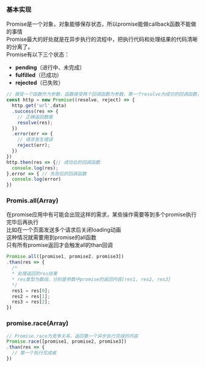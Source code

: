 ### 基本实现
Promise是一个对象，对象能够保存状态，所以promise能做callback函数不能做的事情  
Promise最大的好处就是在异步执行的流程中，把执行代码和处理结果的代码清晰的分离了。  
Promise有以下三个状态：
- __pending__（进行中、未完成）
- __fulfilled__（已成功）
- __rejected__（已失败）
```js
// 接受一个函数作为参数，函数接受两个回调函数为参数，第一个resolve为成功的回调函数，第二个为失败的回调函数
const http = new Promise((resolve, reject) => {
  http.get('url',data)
  .success(res => {
    // 正确返回数据
    resolve(res);
  })
  .error(err => {
    // 请求发生错误
    reject(err);
  })
})
http.then(res => {// 成功后的回调函数
  console.log(res);
},error => { // 失败后的回调函数
  console.log(error)
})
```
### Promis.all(Array<promise>)
在promise应用中有可能会出现这样的需求，某些操作需要等到多个promise执行完毕后再执行  
比如在一个页面发送多个请求后关闭loading动画  
这种情况就需要用到promise的all函数  
只有所有promise返回才会触发all的than回调
```js
Promise.all([promise1, promise2, promise3])
.than(res => {
  /*
  * 处理返回的res结果
  * res类型为数组，分别是参数中promise的返回内容[res1, res2, res3]
  */
  res1 = res[0];
  res2 = res[1];
  res3 = res[2];
})
```
### promise.race(Array<promise>)
```js
// Promise.race为竞争关系，返回第一个异步执行完成的内容
Promise.race([promise1, promise2, promise3])
.than(res => {
  // 第一个执行完成者
})
```

